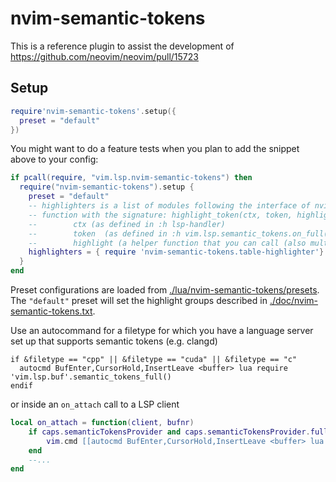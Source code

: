 # nvim-semantic-tokens

This is a reference plugin to assist the development of https://github.com/neovim/neovim/pull/15723

## Setup

```lua
require'nvim-semantic-tokens'.setup({
  preset = "default"
})
```

You might want to do a feature tests when you plan to add the snippet above to your config:

```lua
if pcall(require, "vim.lsp.nvim-semantic-tokens") then
  require("nvim-semantic-tokens").setup {
    preset = "default"
    -- highlighters is a list of modules following the interface of nvim-semantic-tokens.table-highlighter or 
    -- function with the signature: highlight_token(ctx, token, highlight) where 
    --        ctx (as defined in :h lsp-handler)
    --        token  (as defined in :h vim.lsp.semantic_tokens.on_full())
    --        highlight (a helper function that you can call (also multiple times) with the determined highlight group(s) as the only parameter)
    highlighters = { require 'nvim-semantic-tokens.table-highlighter'}
  }
end
```

Preset configurations are loaded from [./lua/nvim-semantic-tokens/presets](./lua/nvim-semantic-tokens/presets).
The `"default"` preset will set the highlight groups described in [./doc/nvim-semantic-tokens.txt](./doc/nvim-semantic-tokens.txt).

Use an autocommand for a filetype for which you have a language server set up that supports semantic tokens (e.g. clangd)

```vim
if &filetype == "cpp" || &filetype == "cuda" || &filetype == "c"
  autocmd BufEnter,CursorHold,InsertLeave <buffer> lua require 'vim.lsp.buf'.semantic_tokens_full()
endif
```

or inside an `on_attach` call to a LSP client

```lua
local on_attach = function(client, bufnr)
    if caps.semanticTokensProvider and caps.semanticTokensProvider.full then
        vim.cmd [[autocmd BufEnter,CursorHold,InsertLeave <buffer> lua vim.lsp.buf.semantic_tokens_full()]]
    end
    --...
end
```

